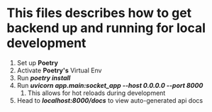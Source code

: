 # This files describes how to get backend up and running for local development

1. Set up **Poetry**
2. Activate **Poetry's** Virtual Env
3. Run ***poetry install***
4. Run ***uvicorn app.main:socket_app --host 0.0.0.0 --port 8000***
   1. This allows for hot reloads during development
5. Head to ***localhost:8000/docs*** to view auto-generated api docs